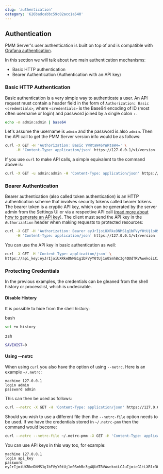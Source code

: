 ```yaml
---
slug: 'authentication'
category: '626badcabbc59c02acc1a540'
---
```


## Authentication

PMM Server's user authentication is built on top of and is compatible with [Grafana authentication](https://grafana.com/docs/grafana/latest/auth/grafana/).

In this section we will talk about two main authentication mechanisms:

- Basic HTTP authentication
- Bearer Authentication (Authentication with an API key)

### Basic HTTP Authentication

Basic authentication is a very simple way to authenticate a user. An API request must contain a header field in the form of `Authorization: Basic <credentials>`, where `<credentials>` is the Base64 encoding of ID (most often username or login) and password joined by a single colon `:`.

```bash
echo -n admin:admin | base64
```

Let's assume the username is `admin` and the password is also `admin`. Then the API call to get the PMM Server version info would be as follows:

```bash
curl -X GET -H 'Authorization: Basic YWRtaW46YWRtaW4=' \
     -H 'Content-Type: application/json' https://127.0.0.1/v1/version
```

If you use `curl` to make API calls, a simple equivalent to the command above is:

```bash
curl -X GET -u admin:admin -H 'Content-Type: application/json' https://127.0.0.1/v1/version
```

### Bearer Authentication

Bearer authentication (also called token authentication) is an HTTP authentication scheme that involves security tokens called bearer tokens. The bearer token is a cryptic API key, which can be generated by the server admin from the Settings UI or via a respective API call (<a href="https://pmm-doc.onrender.com/details/api.html#generate-api-keys">read more about how to generate an API key</a>). The client must send the API key in the `Authorization` header when making requests to protected resources:

```bash
curl -X GET -H 'Authorization: Bearer eyJrIjoiUXRkeDNMS1g1bFVyY0tUj1o0SmhBc3g4QUdTRVAwekoiLCJuIjoicG1tLXRlc3QiLCJpZCI6MX0=' \
     -H 'Content-Type: application/json' https://127.0.0.1/v1/version
```

You can use the API key in basic authentication as well:

```bash
curl -X GET -H 'Content-Type: application/json' \
https://api_key:eyJrIjoiUXRkeDNMS1g1bFVyY0tUj1o0SmhBc3g4QUdTRVAwekoiLCJuIjoicG1tLXRlc3QiLCJpZCI6MX0=@127.0.0.1/v1/version

```

### Protecting Credentials

In the previous examples, the credentials can be gleaned from the shell history or processlist, which is undesirable.

#### Disable History

It is possible to hide from the shell history:

bash
```bash
set +o history
```

zsh
```zsh
SAVEHIST=0
```

#### Using --netrc

When using `curl` you also have the option of using `--netrc`. Here is an example `~/.netrc`:

```
machine 127.0.0.1
login admin
password admin
```

This can then be used as follows:
```bash
curl --netrc -X GET -H 'Content-Type: application/json' https://127.0.0.1/v1/version
```

Should you wish to use a different file then the `--netrc-file` option needs to be used. If we have the credentials stored in `~/.netrc-pmm` then the command would become:
```bash
curl --netrc --netrc-file ~/.netrc-pmm -X GET -H 'Content-Type: application/json' https://127.0.0.1/v1/version
```

You can use API keys in this way too, for example:
```
machine 127.0.0.1
login api_key
password eyJrIjoiUXRkeDNMS1g1bFVyY0tUj1o0SmhBc3g4QUdTRVAwekoiLCJuIjoicG1tLXRlc3QiLCJpZCI6MX0=
```
